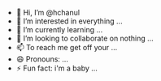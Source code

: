 - 👋 Hi, I’m @hchanul
- 👀 I’m interested in everything ...
- 🌱 I’m currently learning ...
- 💞️ I’m looking to collaborate on nothing ...
- 📫 To reach me get off your ...
- 😄 Pronouns: ...
- ⚡ Fun fact: i'm a baby ...

<!---
hchanul/hchanul is a ✨ special ✨ repository because its `README.md` (this file) appears on your GitHub profile.
You can click the Preview link to take a look at your changes.
--->
